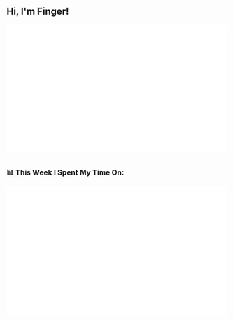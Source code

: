 <h2> Hi, I'm Finger!</h2>

<img align="right" src="https://raw.githubusercontent.com/spianmo/github-stats/master/generated/overview.svg#gh-light-mode-only">

<!-- <img align="right" height="160em" src="https://github-readme-stats-eight-theta.vercel.app/api/top-langs/?username=spianmo&layout=compact&langs_count=8&theme=algolia"/>	 -->
	
```go
package main

type Me struct {
	Name   string
	Job    string
	Code   string
	Skills string
}

func main() {
	me := &Me{
		Name:   "Finger",
		Job:    "Client-side Engineer",
		Code:   "Java and C++ and Others",
		Skills: "Android Security NLP ^o^",
	}
	_ = me
}
```


<h3>📊 This Week I Spent My Time On:</h3>
<img align='right' src="https://raw.githubusercontent.com/spianmo/github-stats/master/generated/languages.svg#gh-light-mode-only">

<!--START_SECTION:waka-->

```txt
Java              14 hrs 14 mins  ██████████▓░░░░░░░░░░░░░░   42.06 %
C++               11 hrs 2 mins   ████████░░░░░░░░░░░░░░░░░   32.61 %
CMake             2 hrs 31 mins   ██░░░░░░░░░░░░░░░░░░░░░░░   07.45 %
XML               2 hrs 12 mins   █▓░░░░░░░░░░░░░░░░░░░░░░░   06.52 %
ObjectiveC        1 hr 49 mins    █▒░░░░░░░░░░░░░░░░░░░░░░░   05.40 %
```

<!--END_SECTION:waka-->
